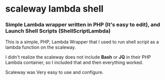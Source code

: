 # scaleway lambda shell

### Simple Lambda wrapper written in PHP (It's easy to edit), and Launch Shell Scripts (ShellScriptLambda)

This is a simple, PHP, Lambda Wrapper that I used to run shell script as a lambda function on the scaleway.

I didn't realize the scaleway does not include **Bash** or **JQ** in their PHP Lambda container, so I included
that and then everything worked.

Scaleway was Very easy to use and configure.
